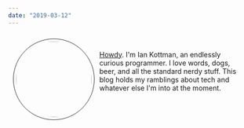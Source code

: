 ```yaml
---
date: "2019-03-12"
---
```

<style>
.grid-container {
  display: grid;
  grid-template-columns: auto auto;
  padding: 10px;
}

.grid-item {
  font-size: 1em;
}

img {
  border-radius: 50%;
  width: 11em;
  height: 11em;
  border: 1px solid rgba(0, 0, 0, 0.8);
  padding: 5px;
}

p {
  padding: 10px;
}

</style>

<div class="grid-container">
  <img src="/ian_and_lonnie.jpg" class="grid-item"/>
  <p class="grid-item">
<a href="https://i.imgur.com/562WKvF.gif">Howdy</a>. I'm Ian Kottman, an endlessly curious programmer. I love words, dogs, beer, and all the standard nerdy stuff. This blog holds my ramblings about tech and whatever else I'm into at the moment.
  </p>
</div>